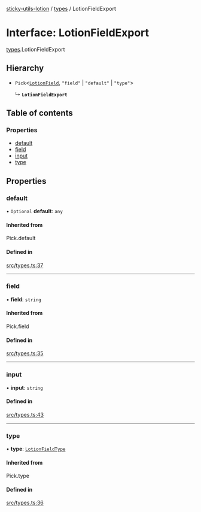 [sticky-utils-lotion](../README.md) / [types](../modules/types.md) / LotionFieldExport

# Interface: LotionFieldExport

[types](../modules/types.md).LotionFieldExport

## Hierarchy

- `Pick`\<[`LotionField`](types.LotionField.md), ``"field"`` \| ``"default"`` \| ``"type"``\>

  ↳ **`LotionFieldExport`**

## Table of contents

### Properties

- [default](types.LotionFieldExport.md#default)
- [field](types.LotionFieldExport.md#field)
- [input](types.LotionFieldExport.md#input)
- [type](types.LotionFieldExport.md#type)

## Properties

### default

• `Optional` **default**: `any`

#### Inherited from

Pick.default

#### Defined in

[src/types.ts:37](https://github.com/sticky/sticky-utils-lotion/blob/2800d26/src/types.ts#L37)

___

### field

• **field**: `string`

#### Inherited from

Pick.field

#### Defined in

[src/types.ts:35](https://github.com/sticky/sticky-utils-lotion/blob/2800d26/src/types.ts#L35)

___

### input

• **input**: `string`

#### Defined in

[src/types.ts:43](https://github.com/sticky/sticky-utils-lotion/blob/2800d26/src/types.ts#L43)

___

### type

• **type**: [`LotionFieldType`](../modules/types.md#lotionfieldtype)

#### Inherited from

Pick.type

#### Defined in

[src/types.ts:36](https://github.com/sticky/sticky-utils-lotion/blob/2800d26/src/types.ts#L36)
